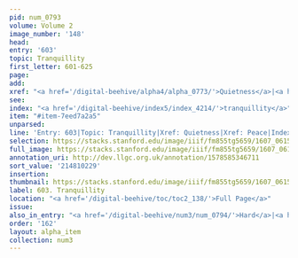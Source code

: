 ```yaml
---
pid: num_0793
volume: Volume 2
image_number: '148'
head:
entry: '603'
topic: Tranquillity
first_letter: 601-625
page:
add:
xref: "<a href='/digital-beehive/alpha4/alpha_0773/'>Quietness</a>|<a href='/digital-beehive/alpha4/alpha_0696/'>Peace</a>"
see:
index: "<a href='/digital-beehive/index5/index_4214/'>tranquillity</a>"
item: "#item-7eed7a2a5"
unparsed:
line: 'Entry: 603|Topic: Tranquillity|Xref: Quietness|Xref: Peace|Index: tranquillity|#item-7eed7a2a5'
selection: https://stacks.stanford.edu/image/iiif/fm855tg5659/1607_0615/875,229,2941,503/full/0/default.jpg
full_image: https://stacks.stanford.edu/image/iiif/fm855tg5659/1607_0615/full/full/0/default.jpg
annotation_uri: http://dev.llgc.org.uk/annotation/1578585346711
sort_value: '214810229'
insertion:
thumbnail: https://stacks.stanford.edu/image/iiif/fm855tg5659/1607_0615/875,229,600,180/250,/0/default.jpg
label: 603. Tranquillity
location: "<a href='/digital-beehive/toc/toc2_138/'>Full Page</a>"
issue:
also_in_entry: "<a href='/digital-beehive/num3/num_0794/'>Hard</a>|<a href='/digital-beehive/num3/num_0795/'>Flaccid</a>"
order: '162'
layout: alpha_item
collection: num3
---
```

